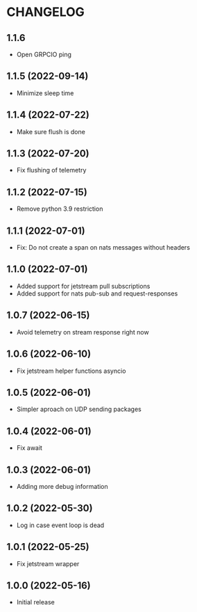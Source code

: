# CHANGELOG

## 1.1.6

- Open GRPCIO ping

## 1.1.5 (2022-09-14)

- Minimize sleep time

## 1.1.4 (2022-07-22)

- Make sure flush is done

## 1.1.3 (2022-07-20)

- Fix flushing of telemetry

## 1.1.2 (2022-07-15)

- Remove python 3.9 restriction

## 1.1.1 (2022-07-01)

- Fix: Do not create a span on nats messages without headers

## 1.1.0 (2022-07-01)

- Added support for jetstream pull subscriptions
- Added support for nats pub-sub and request-responses

## 1.0.7 (2022-06-15)

- Avoid telemetry on stream response right now

## 1.0.6 (2022-06-10)

- Fix jetstream helper functions asyncio

## 1.0.5 (2022-06-01)

- Simpler aproach on UDP sending packages

## 1.0.4 (2022-06-01)

- Fix await

## 1.0.3 (2022-06-01)

- Adding more debug information

## 1.0.2 (2022-05-30)

- Log in case event loop is dead

## 1.0.1 (2022-05-25)

- Fix jetstream wrapper

## 1.0.0 (2022-05-16)

- Initial release
